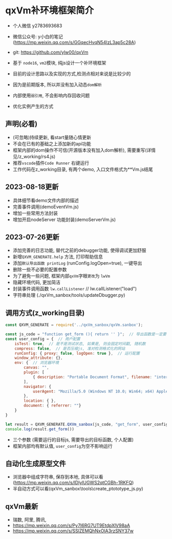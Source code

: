 # qxVm补环境框架简介

- 个人微信 y2783693683

- 微信公众号: y小白的笔记(https://mp.weixin.qq.com/s/GGqecHvqN54IzL3ap5c28A)
- git: https://github.com/ylw00/qxVm
- 基于 `node16`, `vm2`模块, 纯js设计一个补环境框架
- 目前的设计思路以及实现的方式,检测点相对来说是比较少的
- 因为是前期版本, 所以并没有加入动态`dom解析`
- 内部使用`弱引用`, 不会影响内存回收问题
- 优化实例产生的方式

 ## 声明(必看)

- (可忽略)持续更新, 看start量随心情更新
- 不会在已有的基础之上添加新的api功能
- 框架内部的dom操作不可信(开源版本没有加入dom解析), 需要重写(详情见/z_working/rs4.js)
- 推荐`vscode`插件`Code Runner` 右键运行 
- 工作代码在z_working目录, 有两个demo, 入口文件格式为**Vm.js结尾



## 2023-08-18更新

- 具体细节看demo文件内部的描述
- 完善事件调用(demoEventVm.js)
- 增加一些常用方法封装
- 增加开启nodeServer 功能封装(demoServerVm.js)



##  2023-07-26更新

- 添加完善的日志功能, 替代之前的debugger功能, 使得调试更加舒服
- 新增`QXVM_GENERATE.help` 方法, 打印帮助信息
- 添加`默认导出函数 printLog` (runConfig.logOpen=true), 一键导出
- 删除一些不必要的配置参数
- 为了避免一些问题, 框架内部`qxVm`字眼`更改`为 `lwVm`
- 隐藏环境代码, 更加简洁
- 封装事件调用函数 `lw.callListener`  // lw.callListener("load")
- 字符串处理 (./qxVm_sanbox/tools/updateDbugger.py)



## 调用方式(z_working目录)
```js
const QXVM_GENERATE = require('../qxVm_sanbox/qxVm.sanbox');

const js_code = "function get_form (){ return '' }";  // 导出函数是一定要写的
const user_config = {  // 用户配置
    isTest: true,  // 是不是测试状态, 如果是, 则会固定时间戳, 随机数
    compress: false,  // 是否压缩js, 准对检测格式化的网站
    runConfig: { proxy: false, logOpen: true },  // 运行配置
    window_attribute: {},
    env: {  // 浏览器环境
        canvas: "",
        plugin: [
            { description: "Portable Document Format", filename: "internal-pdf-viewer", name: "Chrome PDF Plugin", MimeTypes: [{ description: "Portable Document Format", suffixes: "pdf", type: "application/x-google-chrome-pdf" }] }
        ],
        navigator: {
            userAgent: "Mozilla/5.0 (Windows NT 10.0; Win64; x64) AppleWebKit/537.36 (KHTML, like Gecko) Chrome/100.0.4896.127 Safari/537.36 Edg/100.0.1185.55"
        },
        location: { },
        document: { referrer: ""}
    }
}

let result = QXVM_GENERATE.QXVm_sanbox(js_code, "get_form", user_config, );
console.log(result.get_form())
```
- 三个参数 (需要运行的目标js, 需要导出的目标函数, 个人配置)
- 框架内部均有默认值, `user_config`为空不影响运行

## 自动化生成原型文件
- 浏览器中组成字符串, 保存到本地, 具体可以看 (https://mp.weixin.qq.com/s/lDlylUGWS2qtCGBh-1RKFQ)
- 半自动方式可以看(qxVm_sanbox\tools\create_ptototype_js.py)

## qxVm最新

- 瑞数, 阿里, 腾讯, 
- https://mp.weixin.qq.com/s/Py7I6RG7UT9EtdpXlV98aA
- https://mp.weixin.qq.com/s/SSlZEMQhNxOlA3rzSNY37w

